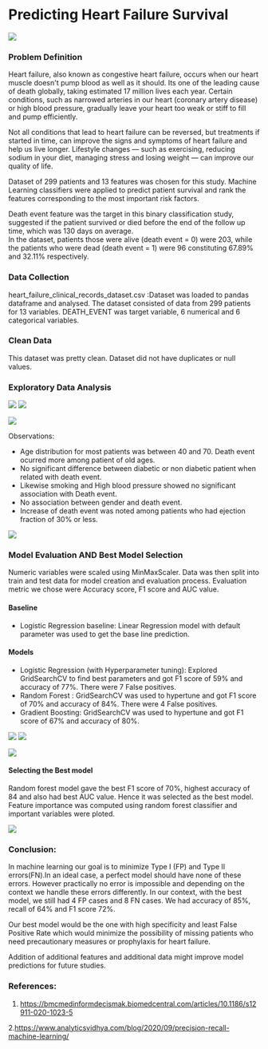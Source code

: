 # Predicting Heart Failure Survival

<img src = "Images/image1.png" >

### Problem Definition

Heart failure, also known as congestive heart failure, occurs when our heart muscle doesn't pump blood as well as it should. Its  one of the leading cause of death globally, taking estimated 17 million lives each year. Certain conditions, such as narrowed arteries in our heart (coronary artery disease) or high blood pressure, gradually leave your heart too weak or stiff to fill and pump efficiently.

Not all conditions that lead to heart failure can be reversed, but treatments if started in time, can improve the signs and symptoms of heart failure and help us live longer. Lifestyle changes — such as exercising, reducing sodium in your diet, managing stress and losing weight — can improve our quality of life.

Dataset of 299 patients and 13 features was chosen for this study. Machine Learning classifiers were applied to predict patient survival and rank the features corresponding to the most important risk factors.

Death event feature was the target in this binary classification study, suggested if the patient survived or died before the end of the follow up time, which was 130 days on average.  
In the dataset, patients those were alive (death event = 0) were 203, while the patients who were dead (death event = 1) were 96 constituting 67.89% and 32.11% respectively. 

### Data Collection

heart_failure_clinical_records_dataset.csv :Dataset was loaded to pandas dataframe and analysed. The dataset consisted of data from 299 patients for 13 variables. DEATH_EVENT was target variable, 6 numerical and 6 categorical variables.

### Clean Data
 This dataset was pretty clean. Dataset did not have duplicates or null values.
 
### Exploratory Data Analysis

<img src = "Images/age_dist.PNG" >                                               <img src = "Images/death_event_count.PNG" >

<img src = "Images/dia_bp_smo.PNG" >

Observations:
* Age distribution for most patients was between 40 and 70. Death event ocurred more among patient of old ages.
* No significant difference between diabetic or non diabetic patient when related with death event.
* Likewise smoking and High blood pressure showed no significant association with Death event.
* No association between gender and death event. 
* Increase of death event was noted among patients who had ejection fraction of 30% or less. 

<img src = "Images/corr_matrix.PNG" >

### Model Evaluation AND Best Model Selection

Numeric variables were scaled using MinMaxScaler. Data was then split into train and test data for model creation and evaluation process. Evaluation metric we chose were Accuracy score, F1 score and AUC value.

 #### Baseline
* Logistic Regression baseline:  Linear Regression model with default parameter was used to get the base line prediction. 

 #### Models
* Logistic Regression (with Hyperparameter tuning): Explored GridSearchCV to find best parameters and got F1 score of 59% and accuracy of 77%. There were 7 False positives.
* Random Forest : GridSearchCV was used to hypertune and got F1 score of 70% and accuracy of 84%. There were 4 False positives.
* Gradient Boosting: GridSearchCV was used to hypertune and got F1 score of 67% and accuracy of 80%.

<img src = "Images/cm_RF.PNG" >                                                  <img src = "Images/classific.PNG" >

<img src = "Images/AUC.PNG" >

#### Selecting the Best model

 Random forest model gave the best F1 score of 70%, highest accuracy of 84 and also had best AUC value. Hence it was selected as the best model.
 Feature importance was computed using random forest classifier and important variables were ploted.
 
 <img src = "Images/feature_imp.PNG" >
 
 ### Conclusion:
 
In machine learning our goal is to minimize Type I (FP) and Type II errors(FN).In an ideal case, a perfect model should have none of these errors. However practically no error is impossible and depending on the context we handle these errors differently. In our context, with the best model, we still had 4 FP cases and 8 FN cases. We had accuracy of 85%, recall of 64% and F1 score 72%.

Our best model would be the one with high specificity and least False Positive Rate which would minimize the possibility of missing patients who need precautionary measures or prophylaxis for heart failure.

Addition of additional features and additional data might improve model predictions for future studies.

### References:

1. https://bmcmedinformdecismak.biomedcentral.com/articles/10.1186/s12911-020-1023-5

2.https://www.analyticsvidhya.com/blog/2020/09/precision-recall-machine-learning/
